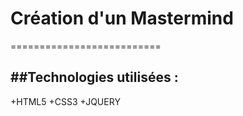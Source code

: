 # Création d'un Mastermind
==========================


##Technologies utilisées : 
--------------------------
+HTML5
+CSS3
+JQUERY
